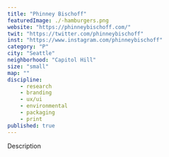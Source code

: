 ```yaml
---
title: "Phinney Bischoff"
featuredImage: ./-hamburgers.png
website: "https://phinneybischoff.com/"
twit: "https://twitter.com/phinneybischoff"
inst: "https://www.instagram.com/phinneybischoff"
category: "P"
city: "Seattle"
neighborhood: "Capitol Hill"
size: "small"
map: ""
discipline:
    - research
    - branding
    - ux/ui
    - environmental
    - packaging
    - print
published: true
---
```


Description
